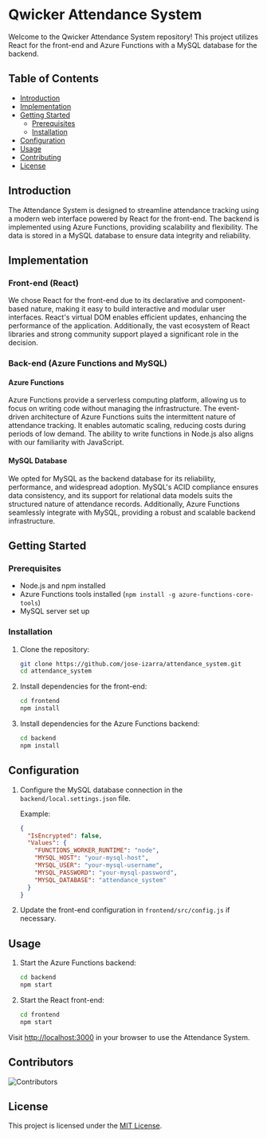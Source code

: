 
# Qwicker Attendance System

Welcome to the Qwicker Attendance System repository! This project utilizes React for the front-end and Azure Functions with a MySQL database for the backend.

## Table of Contents
- [Introduction](#introduction)
- [Implementation](#implementation)
- [Getting Started](#getting-started)
  - [Prerequisites](#prerequisites)
  - [Installation](#installation)
- [Configuration](#configuration)
- [Usage](#usage)
- [Contributing](#contributing)
- [License](#license)

## Introduction
The Attendance System is designed to streamline attendance tracking using a modern web interface powered by React for the front-end. The backend is implemented using Azure Functions, providing scalability and flexibility. The data is stored in a MySQL database to ensure data integrity and reliability.

## Implementation

### Front-end (React)
We chose React for the front-end due to its declarative and component-based nature, making it easy to build interactive and modular user interfaces. React's virtual DOM enables efficient updates, enhancing the performance of the application. Additionally, the vast ecosystem of React libraries and strong community support played a significant role in the decision.

### Back-end (Azure Functions and MySQL)
#### Azure Functions
Azure Functions provide a serverless computing platform, allowing us to focus on writing code without managing the infrastructure. The event-driven architecture of Azure Functions suits the intermittent nature of attendance tracking. It enables automatic scaling, reducing costs during periods of low demand. The ability to write functions in Node.js also aligns with our familiarity with JavaScript.

#### MySQL Database
We opted for MySQL as the backend database for its reliability, performance, and widespread adoption. MySQL's ACID compliance ensures data consistency, and its support for relational data models suits the structured nature of attendance records. Additionally, Azure Functions seamlessly integrate with MySQL, providing a robust and scalable backend infrastructure.

## Getting Started

### Prerequisites
- Node.js and npm installed
- Azure Functions tools installed (`npm install -g azure-functions-core-tools`)
- MySQL server set up

### Installation
1. Clone the repository:
   ```bash
   git clone https://github.com/jose-izarra/attendance_system.git
   cd attendance_system
   ```

2. Install dependencies for the front-end:
   ```bash
   cd frontend
   npm install
   ```

3. Install dependencies for the Azure Functions backend:
   ```bash
   cd backend
   npm install
   ```

## Configuration
1. Configure the MySQL database connection in the `backend/local.settings.json` file.

   Example:
   ```json
   {
     "IsEncrypted": false,
     "Values": {
       "FUNCTIONS_WORKER_RUNTIME": "node",
       "MYSQL_HOST": "your-mysql-host",
       "MYSQL_USER": "your-mysql-username",
       "MYSQL_PASSWORD": "your-mysql-password",
       "MYSQL_DATABASE": "attendance_system"
     }
   }
   ```

2. Update the front-end configuration in `frontend/src/config.js` if necessary.

## Usage
1. Start the Azure Functions backend:
   ```bash
   cd backend
   npm start
   ```

2. Start the React front-end:
   ```bash
   cd frontend
   npm start
   ```

Visit [http://localhost:3000](http://localhost:3000) in your browser to use the Attendance System.

## Contributors
![Contributors](https://contrib.rocks/image?repo=jose-izarra/attendance_system)

## License
This project is licensed under the [MIT License](LICENSE).
